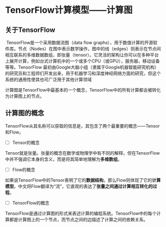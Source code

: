 # TensorFlow计算模型——计算图

## 关于TensorFlow

​	TensorFlow是一个采用数据流图（data flow graphs），用于数值计算的开源软件库。节点（Nodes）在图中表示数学操作，图中的线（edges）则表示在节点间相互联系的多维数据数组，即张量（tensor）。它灵活的架构让你可以在多种平台上展开计算，例如台式计算机中的一个或多个CPU（或GPU），服务器，移动设备等等。TensorFlow 最初由Google大脑小组（隶属于Google机器智能研究机构）的研究员和工程师们开发出来，用于机器学习和深度神经网络方面的研究，但这个系统的通用性使其也可广泛用于其他计算领域

​        计算图是TensorFlow中最基本的一个概念，TensorFlow中的所有计算都会被转化为计算图上的节点。

## 计算图的概念

​        TensorFlow从其名称可以获取的信息是，其包含了两个最重要的概念——Tensor和Flow。

- [ ] Tensor的概念

​        Tensor就是张量。张量的概念在数学或物理学中有不同的解释，但在TensorFlow中并不强调它本身的含义，而是将其简单地理解为**多维数组**。

- [ ] Flow的概念

​        如果说TensorFlow中的Tensor表明了它的**数据结构**，那么Flow则体现了它的**计算模型**。中文将Flow翻译为“流”，它直观的表达了**张量之间通过计算相互转化的过程**。

- [ ] TensorFlow的概念

​        TensorFlow是通过计算图的形式来表述计算的编程系统。TensorFlow中的每个计算都是计算图上的一个节点，而节点之间的边描述了计算之间的依赖关系。







